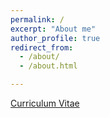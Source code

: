 ```yaml
---
permalink: /
excerpt: "About me"
author_profile: true
redirect_from: 
  - /about/
  - /about.html

---
```

[Curriculum Vitae](https://remyhuang.github.io/files/huang_cv.pdf)
